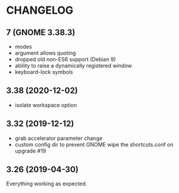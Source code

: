 # CHANGELOG

## 7 (GNOME 3.38.3)
- modes
- argument allows quoting
- dropped old non-ES6 support (Debian 9)
- ability to raise a dynamically registered window
- keyboard-lock symbols

## 3.38 (2020-12-02)
- isolate workspace option

## 3.32 (2019-12-12)
- grab accelerator parameter change
- custom config dir to prevent GNOME wipe the shortcuts.conf on upgrade #19 

## 3.26 (2019-04-30)
Everything working as expected.
